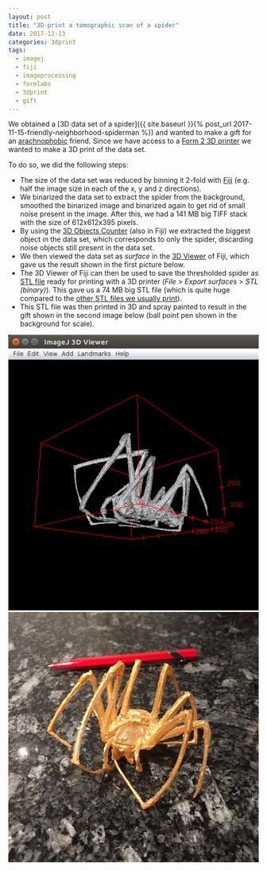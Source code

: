 ```yaml
---
layout: post
title: "3D-print a tomographic scan of a spider"
date: 2017-12-13
categories: 3dprint
tags:
  - imagej
  - fiji
  - imageprocessing
  - formlabs
  - 3dprint
  - gift
---
```


We obtained a [3D data set of a spider]({{ site.baseurl }}{% post_url 2017-11-15-friendly-neighborhood-spiderman %}) and wanted to make a gift for an [arachnophobic](http://enwp.org/arachnophobia) friend.
Since we have access to a [Form 2 3D printer](https://formlabs.com/3d-printers/form-2/) we wanted to make a 3D print of the data set.

To do so, we did the following steps:
- The size of the data set was reduced by binning it 2-fold with [Fiji](http://fiji.sc) (e.g. half the image size in each of the x, y and z directions).
- We binarized the data set to extract the spider from the background, smoothed the binarized image and binarized again to get rid of small noise present in the image.
  After this, we had a 141 MB big TIFF stack with the size of 612x612x395 pixels.
- By using the [3D Objects Counter](https://imagej.net/3D_Objects_Counter) (also in Fiji) we extracted the biggest object in the data set, which corresponds to only the spider, discarding noise objects still present in the data set.
- We then viewed the data set as *surface* in the [3D Viewer](https://imagej.net/3D_Viewer) of Fiji, which gave us the result shown in the first picture below.
- The 3D Viewer of Fiji can then be used to save the thresholded spider as [STL file](https://en.wikipedia.org/wiki/STL_(file_format)) ready for printing with a 3D printer (*File* > *Export surfaces* > *STL (binary)*).
  This gave us a 74 MB big STL file (which is quite huge compared to the [other STL files we usually print](https://github.com/habi/OpenSCAD/tree/master/STL)).
- This STL file was then printed in 3D and spray painted to result in the gift shown in the second image below (ball point pen shown in the background for scale).

![3D Viewer](/assets/2017/12/13/3dprint-a-spider/3dviewer.png)
![Final result](/assets/2017/12/13/3dprint-a-spider/printed.jpg)
